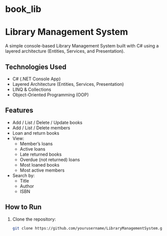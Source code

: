 # book_lib 
#  Library Management System

A simple console-based Library Management System built with C# using a layered architecture (Entities, Services, and Presentation).


## Technologies Used

- C# (.NET Console App)
- Layered Architecture (Entities, Services, Presentation)
- LINQ & Collections
- Object-Oriented Programming (OOP)

##  Features

- Add / List / Delete / Update books
- Add / List / Delete members
- Loan and return books
- View:
  - Member’s loans
  - Active loans
  - Late returned books
  - Overdue (not returned) loans
  - Most loaned books
  - Most active members
- Search by:
  - Title
  - Author
  - ISBN

##  How to Run

1. Clone the repository:
   ```bash
   git clone https://github.com/yourusername/LibraryManagementSystem.git



